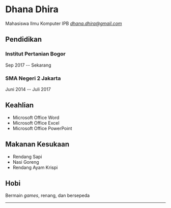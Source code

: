 **Dhana Dhira**[](#dhana-dhira)
===============================

Mahasiswa Ilmu Komputer IPB
*dhana.dhira@gmail.com*

Pendidikan[](#pendidikan)
-------------------------
### Institut Pertanian Bogor[](#institut-pertanian-bogor)
Sep 2017 -- Sekarang

### SMA Negeri 2 Jakarta[](#sma-negeri-2-jakarta)
Juni 2014 -- Juli 2017

Keahlian[](#keahlian)
---------------------
- Microsoft Office Word
- Microsoft Office Excel
- Microsoft Office PowerPoint

Makanan Kesukaan[](#makanan-kesukaan)
-------------------------------------
- Rendang Sapi
- Nasi Goreng
- Rendang Ayam Krispi

Hobi[](#hobi)
-------------
Bermain *games*, renang, dan bersepeda

---
